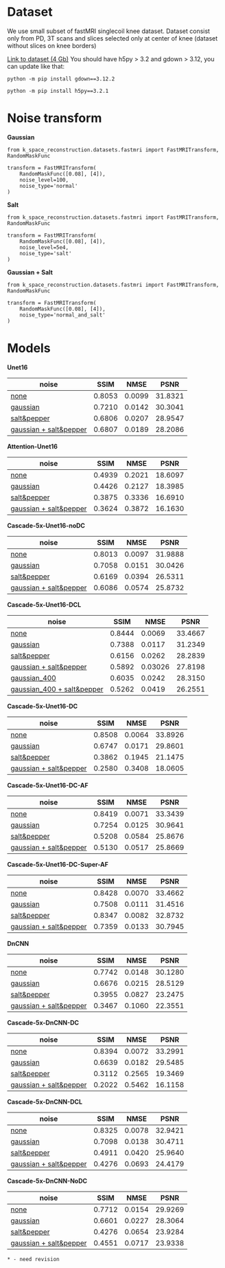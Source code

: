 # **Dataset**

We use small subset of fastMRI singlecoil knee dataset.
Dataset consist only from PD, 3T scans and slices selected only at center of knee (dataset without slices on knee borders)

[Link to dataset (4 Gb)](https://drive.google.com/file/d/1y78Ad6WwQpMGtxfEZlp97A0iV98kAiJN/view?usp=sharing)
You should have h5py > 3.2 and gdown > 3.12, you can update like that:

`python -m pip install gdown==3.12.2`

`python -m pip install h5py==3.2.1`

# **Noise transform**

**Gaussian**
```
from k_space_reconstruction.datasets.fastmri import FastMRITransform, RandomMaskFunc

transform = FastMRITransform(
    RandomMaskFunc([0.08], [4]),
    noise_level=100,
    noise_type='normal'
)
```

**Salt**
```
from k_space_reconstruction.datasets.fastmri import FastMRITransform, RandomMaskFunc

transform = FastMRITransform(
    RandomMaskFunc([0.08], [4]),
    noise_level=5e4,
    noise_type='salt'
)
```

**Gaussian + Salt**
```
from k_space_reconstruction.datasets.fastmri import FastMRITransform, RandomMaskFunc

transform = FastMRITransform(
    RandomMaskFunc([0.08], [4]),
    noise_type='normal_and_salt'
)
```

# **Models**

**Unet16**

| noise       | SSIM   | NMSE   | PSNR    |
|-------------|--------|--------|---------|
| [none](https://drive.google.com/file/d/113DZqjgACZHdRxC3xRERD5hOMZtaRYI_/view?usp=sharing)        | 0.8053 | 0.0099 | 31.8321 |
| [gaussian](https://drive.google.com/file/d/1S9TMhP2g8UOjOpXggO4dPLGq5FLl84S2/view?usp=sharing)    | 0.7210 | 0.0142 | 30.3041 |
| [salt&pepper](https://drive.google.com/file/d/1DhFYzpAnX25jQwMe78l_P17yfvcWdXJx/view?usp=sharing)     | 0.6806 | 0.0207 | 28.9547 |
| [gaussian + salt&pepper](https://drive.google.com/file/d/1puD_V3z87IXsFCqQiiNroeFrI5x1owlI/view?usp=sharing) | 0.6807 | 0.0189 | 28.2086 |

**Attention-Unet16**

| noise       | SSIM   | NMSE   | PSNR    |
|-------------|--------|--------|---------|
| [none](https://drive.google.com/file/d/1pOzpSr4T-VBF50puf0fbdC_0FQSJDSrZ/view?usp=sharing)        | 0.4939 | 0.2021 | 18.6097 |
| [gaussian](https://drive.google.com/file/d/1erIiqUxt5yzkm89552FO-cePM5cuXdty/view?usp=sharing)    | 0.4426 | 0.2127 | 18.3985 |
| [salt&pepper](https://drive.google.com/file/d/1jivdYTQ67z2JPffkJOh2KRE7r7YNhcXH/view?usp=sharing)     | 0.3875 | 0.3336 | 16.6910 |
| [gaussian + salt&pepper](https://drive.google.com/file/d/1LRHMG03gNwK00dgOkkW_GpeeO3X9OkvQ/view?usp=sharing) | 0.3624 | 0.3872 | 16.1630 |

**Cascade-5x-Unet16-noDC**

| noise       | SSIM   | NMSE   | PSNR    |
|-------------|--------|--------|---------|
| [none](https://drive.google.com/file/d/1AqLmq6SaPaKAfNlGKEdPvJezkU3Kuevx/view?usp=sharing)        | 0.8013 | 0.0097 | 31.9888 |
| [gaussian](https://drive.google.com/file/d/1dXDukIDxyvq1iwCX6xIwx4IzHKSaHD0v/view?usp=sharing) | 0.7058 | 0.0151 | 30.0426 |
| [salt&pepper](https://drive.google.com/file/d/1iLYBxanMpz9wghbt5zlI_6pz0XA_cak6/view?usp=sharing) | 0.6169 | 0.0394 | 26.5311 |
| [gaussian + salt&pepper](https://drive.google.com/file/d/1cme5Fu4kfNa9ZywifJ-VpI28q9gwEWIE/view?usp=sharing)  | 0.6086 | 0.0574 | 25.8732|

**Cascade-5x-Unet16-DCL**

| noise       | SSIM   | NMSE   | PSNR    |
|-------------|--------|--------|---------|
| [none](https://drive.google.com/file/d/1qTMPzKjURdse352d0bKWPQuh5f2Y53-V/view?usp=sharing)        | 0.8444 | 0.0069 | 33.4667 |
| [gaussian](https://drive.google.com/file/d/13dvvJA4K00mr9xXhxpT82vhuvjxnjIF1/view?usp=sharing) | 0.7388 | 0.0117 | 31.2349 |
| [salt&pepper](https://drive.google.com/file/d/13HttRoGv_Oh7lpB0qp7HLI8ZL4rDqqoR/view?usp=sharing) | 0.6156 | 0.0262 | 28.2839 |
| [gaussian + salt&pepper](https://drive.google.com/file/d/1472YeD5lQcbB8fbn5cGP3lXgGB3Maldt/view?usp=sharing)  | 0.5892 | 0.03026 | 27.8198|
| [gaussian_400](https://drive.google.com/file/d/16LiGoQwz0HdtJ2x084Xrld6lqQIMxqxc/view?usp=sharing)    | 0.6035 | 0.0242 | 28.3150 |
| [gaussian_400 + salt&pepper](https://drive.google.com/file/d/1BLTuQywe0lJI6cLfU_35iOEQ131Nzv60/view?usp=sharing)     | 0.5262 | 0.0419 | 26.2551 |

**Cascade-5x-Unet16-DC**

| noise       | SSIM   | NMSE   | PSNR    |
|-------------|--------|--------|---------|
| [none](https://drive.google.com/file/d/13FaJ5itN6OkYoxY_qGy4eyZFwI0YnuL5/view?usp=sharing) | 0.8508 | 0.0064 | 33.8926 |
| [gaussian](https://drive.google.com/file/d/13oQoujDBUKqoMfVRb-vV0eSsiv5gFGQP/view?usp=sharing) | 0.6747 | 0.0171 | 29.8601|
| [salt&pepper](https://drive.google.com/file/d/1D8kk67tjO2lbBPv6xprYTJLqsHi1BlyA/view?usp=sharing)  | 0.3862 | 0.1945 | 21.1475|
| [gaussian + salt&pepper](https://drive.google.com/file/d/14w64gbtbXxab3ad8kMY-tkR8CoEp26ZL/view?usp=sharing) | 0.2580 | 0.3408 | 18.0605|

**Cascade-5x-Unet16-DC-AF**

| noise       | SSIM   | NMSE   | PSNR    |
|-------------|--------|--------|---------|
| [none](https://drive.google.com/file/d/1OWx0XrJ_fjyaiy9JHJfEUtUkSuFL9CgU/view?usp=sharing)                      | 0.8419 | 0.0071 | 33.3439 |
| [gaussian](https://drive.google.com/file/d/1FaGhK7IjxPGUhxgkK_9Zo6xH9AbR8cG1/view?usp=sharing)                  | 0.7254 | 0.0125 | 30.9641 |
| [salt&pepper](https://drive.google.com/file/d/1FaGhK7IjxPGUhxgkK_9Zo6xH9AbR8cG1/view?usp=sharing)               | 0.5208 | 0.0584 | 25.8676 |
| [gaussian + salt&pepper](https://drive.google.com/file/d/1W7cB_OFJz4TkeEP_l07CCiCRf6HKs_Du/view?usp=sharing)    | 0.5130 | 0.0517 | 25.8669 |

**Cascade-5x-Unet16-DC-Super-AF**

| noise       | SSIM   | NMSE   | PSNR    |
|-------------|--------|--------|---------|
| [none](https://drive.google.com/file/d/12Cit-99AY04anWJ-6mFYqih6XoZ9CcyG/view?usp=sharing)                      | 0.8428 | 0.0070 | 33.4662 |
| [gaussian](https://drive.google.com/file/d/1s2vEEkYFaZrS1yRmOQyuDa_J82s6schm/view?usp=sharing)                  | 0.7508 | 0.0111 | 31.4516 |
| [salt&pepper](https://drive.google.com/file/d/1LDYte3YX8U2krChCMO9F4QtUiUhO6d2z/view?usp=sharing)               | 0.8347 | 0.0082 | 32.8732 |
| [gaussian + salt&pepper](https://drive.google.com/file/d/12ZJL3v_GF7GHRMk6AH5Vye2J0XZMkPki/view?usp=sharing)    | 0.7359 | 0.0133 | 30.7945 |

**DnCNN**

| noise       | SSIM   | NMSE   | PSNR    |
|-------------|--------|--------|---------|
| [none](https://drive.google.com/file/d/1vjjsO20eXZ-BwsgHVk23L7NPmATr_COx/view?usp=sharing)        | 0.7742 | 0.0148 | 30.1280 |
| [gaussian](https://drive.google.com/file/d/16h0qD7d5cCVnzkKOCJlttBCdbz2oCTuP/view?usp=sharing)    | 0.6676      | 0.0215      | 28.5129       |
| [salt&pepper](https://drive.google.com/file/d/1paKZwqWPqoRmc3crRtiJ7TQNmQ5F7GqO/view?usp=sharing)     | 0.3955      | 0.0827      | 23.2475       |
| [gaussian + salt&pepper](https://drive.google.com/file/d/1fsARjj3pvoCNbshdPC14OWEqcilkCZf9/view?usp=sharing) | 0.3467      | 0.1060      | 22.3551       |

**Cascade-5x-DnCNN-DC**

| noise       | SSIM   | NMSE   | PSNR    |
|-------------|--------|--------|---------|
| [none](https://drive.google.com/file/d/1sW2ZOBf26UkViBRBpUDesHPxlILUaoiS/view?usp=sharing)        | 0.8394 | 0.0072 | 33.2991 |
| [gaussian](https://drive.google.com/file/d/1df7xelNU7QNY9tuqoMjUeePCdpZbW0S1/view?usp=sharing)    | 0.6639      | 0.0182      | 29.5485       |
| [salt&pepper](https://drive.google.com/file/d/1BYWryHtXWSkRlP1l-frp6z_hRJU-DQjY/view?usp=sharing)     | 0.3112      | 0.2565      | 19.3469       |
| [gaussian + salt&pepper](https://drive.google.com/file/d/1HRlUVJXR-ps6Cz-t355ODa0FNbqxYxNy/view?usp=sharing) | 0.2022      | 0.5462      | 16.1158       |

**Cascade-5x-DnCNN-DCL**

| noise       | SSIM   | NMSE   | PSNR    |
|-------------|--------|--------|---------|
| [none](https://drive.google.com/file/d/1P0cOfqj4CeqtGTZyj0gg_zUi0gEdokTo/view?usp=sharing)        | 0.8325 | 0.0078 | 32.9421 |
| [gaussian](https://drive.google.com/file/d/1bkfvY6573ZWt752kFiy4NhD6P_B0sUgX/view?usp=sharing)    | 0.7098      | 0.0138      | 30.4711       |
| [salt&pepper](https://drive.google.com/file/d/1jzMuxcEW2tOgrQ8U8VBVR8nOe8GCUJtq/view?usp=sharing)     | 0.4911      | 0.0420      | 25.9640       |
| [gaussian + salt&pepper](https://drive.google.com/file/d/1TuPPuht1OwfwJ_9xuikWOjHAY_xt9R8y/view?usp=sharing) | 0.4276      | 0.0693      | 24.4179       |


**Cascade-5x-DnCNN-NoDC**

| noise       | SSIM   | NMSE   | PSNR    |
|-------------|--------|--------|---------|
| [none](https://drive.google.com/file/d/1iUbaZcwKAAW7IE26070Yj4v6WJc5fEKr/view?usp=sharing)        | 0.7712 | 0.0154 | 29.9269 |
| [gaussian](https://drive.google.com/file/d/1_le3Kd2jMBFXkuTC2AGUfiwtqyQJiqTU/view?usp=sharing)    | 0.6601      | 0.0227      | 28.3064       |
| [salt&pepper](https://drive.google.com/file/d/1MZM0I9Njqq6embB8x4bHEZ27Y2ikpXPO/view?usp=sharing)     | 0.4276      | 0.0654      | 23.9284       |
| [gaussian + salt&pepper](https://drive.google.com/file/d/1MBrILGhitdZQzmDk0gbES7HvaEnb7baL/view?usp=sharing) | 0.4551      | 0.0717      | 23.9338       |

    * - need revision

